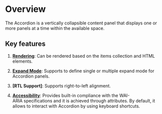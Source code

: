 # Overview

The Accordion is a vertically collapsible content panel that displays one or more panels at a time within the available space.

## Key features

1. **[Rendering](../getting-started/)**: Can be rendered based on the items collection and HTML elements.

2. **[Expand Mode](expand-mode/)**: Supports to define single or multiple expand mode for Accordion panels.

3. **[RTL Support]**:  Supports right-to-left
 alignment.

4. **[Accessibility](accessibility/)**: Provides built-in compliance with the WAI-ARIA specifications and it is achieved
through attributes. By default, it allows to interact with Accordion by using keyboard shortcuts.